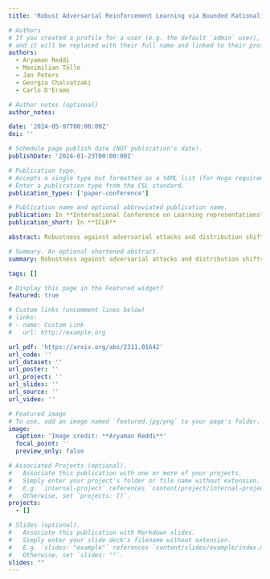 ```yaml
---
title: 'Robust Adversarial Reinforcement Learning via Bounded Rationality Curricula'

# Authors
# If you created a profile for a user (e.g. the default `admin` user), write the username (folder name) here
# and it will be replaced with their full name and linked to their profile.
authors:
  - Aryaman Reddi
  - Maximilian Tölle
  - Jan Peters
  - Georgia Chalvatzaki
  - Carlo D'Eramo

# Author notes (optional)
author_notes:

date: '2024-05-07T00:00:00Z'
doi: ''

# Schedule page publish date (NOT publication's date).
publishDate: '2024-01-23T00:00:00Z'

# Publication type.
# Accepts a single type but formatted as a YAML list (for Hugo requirements).
# Enter a publication type from the CSL standard.
publication_types: ['paper-conference']

# Publication name and optional abbreviated publication name.
publication: In **International Conference on Learning representations**
publication_short: In **ICLR**

abstract: Robustness against adversarial attacks and distribution shifts is a long-standing goal of Reinforcement Learning (RL). To this end, Robust Adversarial Reinforcement Learning (RARL) trains a protagonist against destabilizing forces exercised by an adversary in a competitive zero-sum Markov game, whose optimal solution, i.e., rational strategy, corresponds to a Nash equilibrium. However, finding Nash equilibria requires facing complex saddle point optimization problems, which can be prohibitive to solve, especially for high-dimensional control. In this paper, we propose a novel approach for adversarial RL based on entropy regularization to ease the complexity of the saddle point optimization problem. We show that the solution of this entropy-regularized problem corresponds to a Quantal Response Equilibrium (QRE), a generalization of Nash equilibria that accounts for bounded rationality, i.e., agents sometimes play random actions instead of optimal ones. Crucially, the connection between the entropy-regularized objective and QRE enables free modulation of the rationality of the agents by simply tuning the temperature coefficient. We leverage this insight to propose our novel algorithm, Quantal Adversarial RL (QARL), which gradually increases the rationality of the adversary in a curriculum fashion until it is fully rational, easing the complexity of the optimization problem while retaining robustness. We provide extensive evidence of QARL outperforming RARL and recent baselines across several MuJoCo locomotion and navigation problems in overall performance and robustness. 

# Summary. An optional shortened abstract.
summary: Robustness against adversarial attacks and distribution shifts is a long-standing goal of Reinforcement Learning (RL). In this paper, we propose a novel approach for adversarial RL based on entropy regularization to ease the complexity of the saddle point optimization problem.

tags: []

# Display this page in the Featured widget?
featured: true

# Custom links (uncomment lines below)
# links:
# - name: Custom Link
#   url: http://example.org

url_pdf: 'https://arxiv.org/abs/2311.01642'
url_code: ''
url_dataset: ''
url_poster: ''
url_project: ''
url_slides: ''
url_source: ''
url_video: ''

# Featured image
# To use, add an image named `featured.jpg/png` to your page's folder.
image:
  caption: 'Image credit: **Aryaman Reddi**'
  focal_point: ''
  preview_only: false

# Associated Projects (optional).
#   Associate this publication with one or more of your projects.
#   Simply enter your project's folder or file name without extension.
#   E.g. `internal-project` references `content/project/internal-project/index.md`.
#   Otherwise, set `projects: []`.
projects:
  - []

# Slides (optional).
#   Associate this publication with Markdown slides.
#   Simply enter your slide deck's filename without extension.
#   E.g. `slides: "example"` references `content/slides/example/index.md`.
#   Otherwise, set `slides: ""`.
slides: ""
---
```

